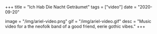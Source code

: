 +++
title = "Ich Hab Die Nacht Geträumet"
tags = ["video"]
date = "2020-09-20"

image = "/img/ariel-video.png"
gif = "/img/ariel-video.gif"
desc = "Music video for a the neofolk band of a good friend, eerie gothic vibes."
+++
